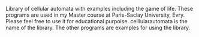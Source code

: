 Library of cellular automata with examples including the game of life.
These programs are used in my Master course at Paris-Saclay University, Evry.
Please feel free to use it for educational purpoise.
celllularautomata is the name of the library. The other programs are examples for using the library.
